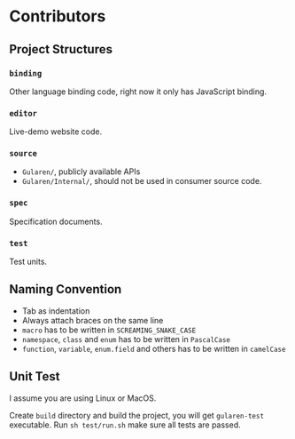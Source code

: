# Contributors

## Project Structures
### `binding`
Other language binding code, right now it only has JavaScript binding.

### `editor`
Live-demo website code.

### `source`
- `Gularen/`, publicly available APIs
- `Gularen/Internal/`, should not be used in consumer source code.

### `spec`
Specification documents.

### `test`
Test units.

## Naming Convention
- Tab as indentation
- Always attach braces on the same line
- `macro` has to be written in `SCREAMING_SNAKE_CASE`
- `namespace`, `class` and `enum` has to be written in `PascalCase`
- `function`, `variable`, `enum.field` and others has to be written in `camelCase`

## Unit Test
I assume you are using Linux or MacOS.

Create `build` directory and build the project, you will get `gularen-test` executable.
Run `sh test/run.sh` make sure all tests are passed.

